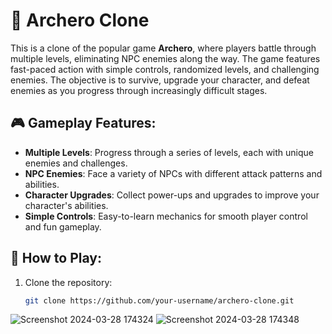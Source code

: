 # 🏹 Archero Clone

This is a clone of the popular game **Archero**, where players battle through multiple levels, eliminating NPC enemies along the way. The game features fast-paced action with simple controls, randomized levels, and challenging enemies. The objective is to survive, upgrade your character, and defeat enemies as you progress through increasingly difficult stages.

## 🎮 Gameplay Features:
- **Multiple Levels**: Progress through a series of levels, each with unique enemies and challenges.
- **NPC Enemies**: Face a variety of NPCs with different attack patterns and abilities.
- **Character Upgrades**: Collect power-ups and upgrades to improve your character's abilities.
- **Simple Controls**: Easy-to-learn mechanics for smooth player control and fun gameplay.

## 🚀 How to Play:
1. Clone the repository:
   ```bash
   git clone https://github.com/your-username/archero-clone.git
 ![Screenshot 2024-03-28 174324](https://github.com/NeplayGames/ArcheroClone/assets/81029735/7351ede7-2232-44c9-a2af-b106034f4fe9)
![Screenshot 2024-03-28 174348](https://github.com/NeplayGames/ArcheroClone/assets/81029735/a0af9a12-39bd-473f-98f8-09d6b83f57a8)
